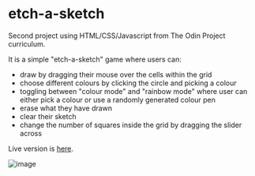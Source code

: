 # etch-a-sketch
Second project using HTML/CSS/Javascript from The Odin Project curriculum.

It is a simple "etch-a-sketch" game where users can:
* draw by dragging their mouse over the cells within the grid
* choose different colours by clicking the circle and picking a colour
* toggling between "colour mode" and "rainbow mode" where user can either pick a colour or use a randomly generated colour pen
* erase what they have drawn
* clear their sketch
* change the number of squares inside the grid by dragging the slider across

Live version is [here](https://a-phu.github.io/etch-a-sketch/).

![image](https://user-images.githubusercontent.com/46221612/151526213-b54dab63-f40c-44b3-adbb-15acfbaec762.png)

